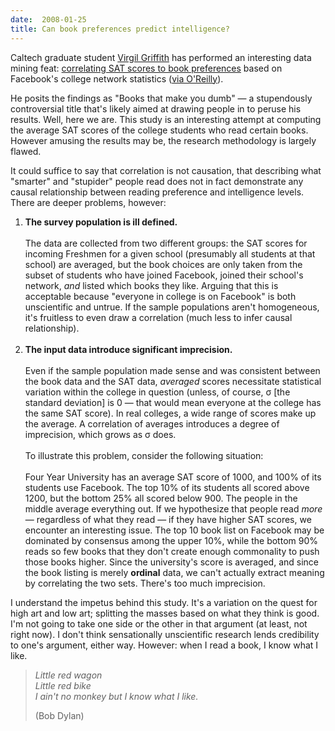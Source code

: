 ```yaml
---
date:  2008-01-25
title: Can book preferences predict intelligence?
---
```

Caltech graduate student <a href="http://virgil.gr/">Virgil Griffith</a> has performed an interesting data mining feat: <a href="http://booksthatmakeyoudumb.virgil.gr/">correlating SAT scores to book preferences</a> based on Facebook's college network statistics (<a href="http://radar.oreilly.com/archives/2008/01/books_that_make.html">via O'Reilly</a>).

He posits the findings as "Books that make you dumb" &mdash; a stupendously controversial title that's likely aimed at drawing people in to peruse his results.  Well, here we are.  This study is an interesting attempt at computing the average SAT scores of the college students who read certain books.  However amusing the results may be, the research methodology is largely flawed.

It could suffice to say that correlation is not causation, that describing what "smarter" and "stupider" people read does not in fact demonstrate any causal relationship between reading preference and intelligence levels.  There are deeper problems, however:

<ol>
  <li><b>The survey population is ill defined.</b><br /><br />The data are collected from two different groups: the SAT scores for incoming Freshmen for a given school (presumably all students at that school) are averaged, but the book choices are only taken from the subset of students who have joined Facebook, joined their school's network, <em>and</em> listed which books they like.  Arguing that this is acceptable because &quot;everyone in college is on Facebook&quot; is both unscientific and untrue.  If the sample populations aren't homogeneous, it's fruitless to even draw a correlation (much less to infer causal relationship).<br /><br /></li>
  <li><b>The input data introduce significant imprecision.</b><br /><br />Even if the sample population made sense and was consistent between the book data and the SAT data, <em>averaged</em> scores necessitate statistical variation within the college in question (unless, of course, &sigma; [the standard deviation] is 0 &mdash; that would mean everyone at the college has the same SAT score).  In real colleges, a wide range of scores make up the average.  A correlation of averages introduces a degree of imprecision, which grows as &sigma; does.<br/><br/>To illustrate this problem, consider the following situation:<br/><br/>Four Year University has an average SAT score of 1000, and 100% of its students use Facebook.  The top 10% of its students all scored above 1200, but the bottom 25% all scored below 900.  The people in the middle average everything out.  If we hypothesize that people read <em>more</em> &mdash; regardless of what they read &mdash; if they have higher SAT scores, we encounter an interesting issue.  The top 10 book list on Facebook may be dominated by consensus among the upper 10%, while the bottom 90% reads so few books that they don't create enough commonality to push those books higher.  Since the university's score is averaged, and since the book listing is merely <b>ordinal</b> data, we can't actually extract meaning by correlating the two sets.  There's too much imprecision.</li>
</ol>

I understand the impetus behind this study.  It's a variation on the quest for high art and low art; splitting the masses based on what they think is good.  I'm not going to take one side or the other in that argument (at least, not right now).  I don't think sensationally unscientific research lends credibility to one's argument, either way.  However: when I read a book, I know what I like.

<blockquote><p><em>Little red wagon<br/>Little red bike<br/>I ain't no monkey but I know what I like.</p></em><p>(Bob Dylan)</p></blockquote>
